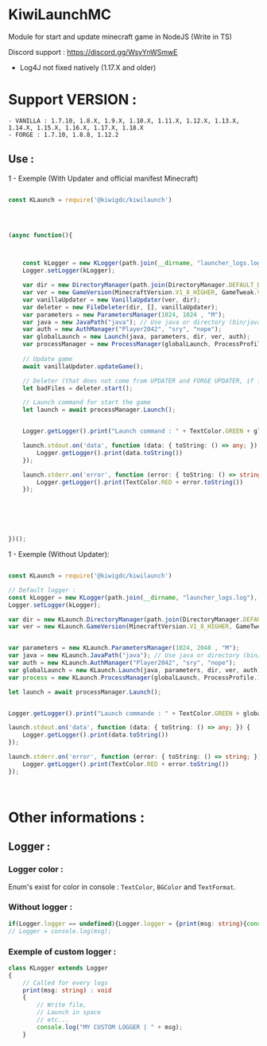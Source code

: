 # KiwiLaunchMC
Module for start and update minecraft game in NodeJS (Write in TS)

Discord support : https://discord.gg/WsyYnWSmwE

- Log4J not fixed natively (1.17.X and older)

# Support VERSION :
    - VANILLA : 1.7.10, 1.8.X, 1.9.X, 1.10.X, 1.11.X, 1.12.X, 1.13.X, 1.14.X, 1.15.X, 1.16.X, 1.17.X, 1.18.X
    - FORGE : 1.7.10, 1.8.8, 1.12.2

## Use :

1 - Exemple (With Updater and official manifest Minecraft)


```ts

const KLaunch = require('@kiwigdc/kiwilaunch')




(async function(){



    const kLogger = new KLogger(path.join(__dirname, "launcher_logs.log"), "[LauncherTest]");
    Logger.setLogger(kLogger);

    var dir = new DirectoryManager(path.join(DirectoryManager.DEFAULT_DIRECTORY, ".LauncherTest"), "natives", "libraries", "minecraft.jar", "assets");
    var ver = new GameVersion(MinecraftVersion.V1_8_HIGHER, GameTweak.VANILLA, "1.12", "1.12.2");
    var vanillaUpdater = new VanillaUpdater(ver, dir);
    var deleter = new FileDeleter(dir, [], vanillaUpdater);
    var parameters = new ParametersManager(1024, 1024 , "M");
    var java = new JavaPath("java"); // Use java or directory (bin/java is add into class)
    var auth = new AuthManager("Player2042", "sry", "nope");
    var globalLaunch = new Launch(java, parameters, dir, ver, auth);
    var processManager = new ProcessManager(globalLaunch, ProcessProfile.INTERNAL);
    
    // Update game
    await vanillaUpdater.updateGame();

    // Deleter (that does not come from UPDATER and FORGE UPDATER, if forge updater is set.. )
    let badFiles = deleter.start();

    // Launch command for start the game
    let launch = await processManager.Launch();


    Logger.getLogger().print("Launch command : " + TextColor.GREEN + globalLaunch.getLaunchExternalProfile());

    launch.stdout.on('data', function (data: { toString: () => any; }) {
        Logger.getLogger().print(data.toString())
    });

    launch.stderr.on('error', function (error: { toString: () => string; }) {
        Logger.getLogger().print(TextColor.RED + error.toString())
    });


    



})();

```

1 - Exemple (Without Updater): 

```ts

const KLaunch = require('@kiwigdc/kiwilaunch')

// Default logger :
const kLogger = new KLogger(path.join(__dirname, "launcher_logs.log"), "[LauncherTest]");
Logger.setLogger(kLogger);

var dir = new KLaunch.DirectoryManager(path.join(DirectoryManager.DEFAULT_DIRECTORY, ".LauncherTest"), "natives", "libs", "minecraft.jar", "assets");
var ver = new KLaunch.GameVersion(MinecraftVersion.V1_8_HIGHER, GameTweak.VANILLA, "1.12", "1.12.2");


var parameters = new KLaunch.ParametersManager(1024, 2048 , "M");
var java = new KLaunch.JavaPath("java"); // Use java or directory (bin/java is add into class)
var auth = new KLaunch.AuthManager("Player2042", "sry", "nope");
var globalLaunch = new KLaunch.Launch(java, parameters, dir, ver, auth);
var process = new KLaunch.ProcessManager(globalLaunch, ProcessProfile.INTERNAL);

let launch = await processManager.Launch();


Logger.getLogger().print("Launch commande : " + TextColor.GREEN + globalLaunch.getLaunchExternalProfile());

launch.stdout.on('data', function (data: { toString: () => any; }) {
    Logger.getLogger().print(data.toString())
});

launch.stderr.on('error', function (error: { toString: () => string; }) {
    Logger.getLogger().print(TextColor.RED + error.toString())
});




```

# Other informations :

## Logger :

### Logger color :

Enum's exist for color in console : ``TextColor``, ``BGColor`` and ``TextFormat``.

### Without logger :

```ts
if(Logger.logger == undefined){Logger.logger = {print(msg: string){console.log(msg)}}}
// Logger = console.log(msg);
```

### Exemple of custom logger :

```ts
class KLogger extends Logger 
{
    // Called for every logs
    print(msg: string) : void
    {
        // Write file,
        // Launch in space
        // etc...
        console.log("MY CUSTOM LOGGER | " + msg);
    }
```

